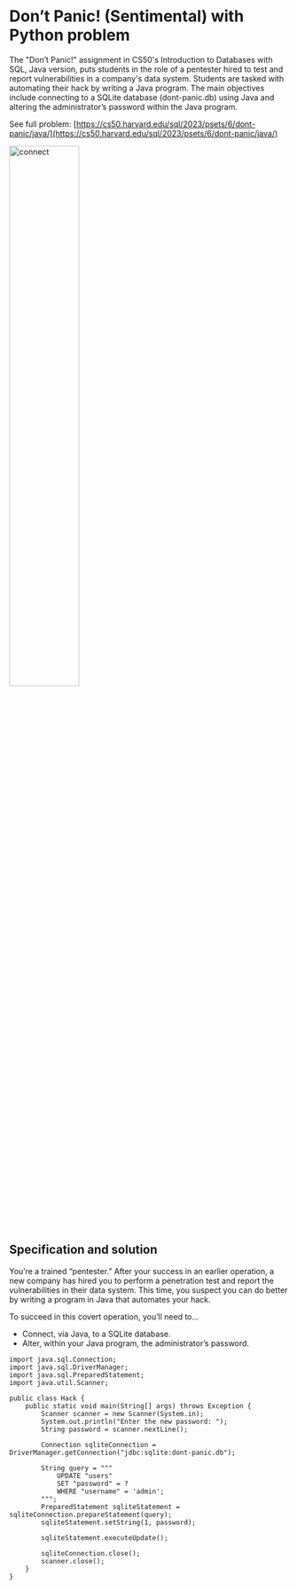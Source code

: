 # Don’t Panic! (Sentimental) with Python problem

The "Don’t Panic!" assignment in CS50's Introduction to Databases with SQL, Java version, puts students in the role of a pentester hired to test and report vulnerabilities in a company's data system. Students are tasked with automating their hack by writing a Java program. The main objectives include connecting to a SQLite database (dont-panic.db) using Java and altering the administrator’s password within the Java program.

See full problem: [https://cs50.harvard.edu/sql/2023/psets/6/dont-panic/java/](https://cs50.harvard.edu/sql/2023/psets/6/dont-panic/java/)

<img src="https://piotr.detyna.pl/cs50-sql/week-6/dont-panic.jpg" alt="connect" style="width: 50%">

## Specification and solution

You’re a trained “pentester.” After your success in an earlier operation, a new company has hired you to perform a penetration test and report the vulnerabilities in their data system. This time, you suspect you can do better by writing a program in Java that automates your hack.

To succeed in this covert operation, you’ll need to…

- Connect, via Java, to a SQLite database.
- Alter, within your Java program, the administrator’s password.

```
import java.sql.Connection;
import java.sql.DriverManager;
import java.sql.PreparedStatement;
import java.util.Scanner;

public class Hack {
    public static void main(String[] args) throws Exception {
        Scanner scanner = new Scanner(System.in);
        System.out.println("Enter the new password: ");
        String password = scanner.nextLine();

        Connection sqliteConnection = DriverManager.getConnection("jdbc:sqlite:dont-panic.db");

        String query = """
            UPDATE "users"
            SET "password" = ?
            WHERE "username" = 'admin';
        """;
        PreparedStatement sqliteStatement = sqliteConnection.prepareStatement(query);
        sqliteStatement.setString(1, password);

        sqliteStatement.executeUpdate();

        sqliteConnection.close();
        scanner.close();
    }
}
```